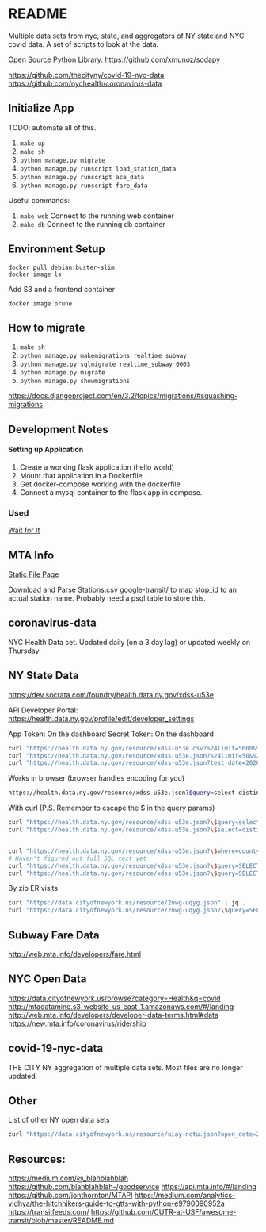 # README

Multiple data sets from nyc, state, and aggregators of NY state and NYC covid data. A set of scripts to look at the data.

Open Source Python Library: https://github.com/xmunoz/sodapy

https://github.com/thecityny/covid-19-nyc-data
https://github.com/nychealth/coronavirus-data

## Initialize App

TODO: automate all of this.

1. `make up`
1. `make sh`
1. `python manage.py migrate`
1. `python manage.py runscript load_station_data`
1. `python manage.py runscript ace_data`
1. `python manage.py runscript fare_data`

Useful commands:

1. `make web` Connect to the running web container
1. `make db` Connect to the running db container


## Environment Setup

~~~
docker pull debian:buster-slim
docker image ls
~~~

Add S3 and a frontend container

~~~
docker image prune
~~~

## How to migrate

1. `make sh`
1. `python manage.py makemigrations realtime_subway`
1. `python manage.py sqlmigrate realtime_subway 0003`
1. `python manage.py migrate`
1. `python manage.py showmigrations`

https://docs.djangoproject.com/en/3.2/topics/migrations/#squashing-migrations


## Development Notes

#### Setting up Application
1. Create a working flask application (hello world)
2. Mount that application in a Dockerfile
3. Get docker-compose working with the dockerfile
4. Connect a mysql container to the flask app in compose.


### Used
[Wait for It](https://github.com/vishnubob/wait-for-it)


## MTA Info 

[Static File Page](http://web.mta.info/developers/developer-data-terms.html#data)

Download and Parse Stations.csv google-transit/ to map stop_id to an actual station name. Probably need a psql table to store this.


## coronavirus-data  

NYC Health Data set. Updated daily (on a 3 day lag) or updated weekly on Thursday


## NY State Data

https://dev.socrata.com/foundry/health.data.ny.gov/xdss-u53e

API Developer Portal: https://health.data.ny.gov/profile/edit/developer_settings

App Token: On the dashboard
Secret Token: On the dashboard

~~~sh
curl "https://health.data.ny.gov/resource/xdss-u53e.csv?%24limit=5000&%24%24app_token={}"
curl "https://health.data.ny.gov/resource/xdss-u53e.json?%24limit=50&%24%24app_token={}" | jq .
curl "https://health.data.ny.gov/resource/xdss-u53e.json?test_date=2020-11-11" | jq .
~~~

Works in browser (browser handles encoding for you)
~~~sh
https://health.data.ny.gov/resource/xdss-u53e.json?$query=select distinct county
~~~

With curl (P.S. Remember to escape the $ in the query params)
~~~sh
curl "https://health.data.ny.gov/resource/xdss-u53e.json?\$query=select%20distinct%20county" | jq .
curl "https://health.data.ny.gov/resource/xdss-u53e.json?\$select=distinct%20county" | jq .


curl "https://health.data.ny.gov/resource/xdss-u53e.json?\$where=county%20=%20%27Westchester%27" | jq .
# Haven't figured out full SQL text yet
curl "https://health.data.ny.gov/resource/xdss-u53e.json?\$query=SELECT * WHERE county = 'Westchester' ORDER BY test_date DESC" | jq .
curl "https://health.data.ny.gov/resource/xdss-u53e.json?\$query=SELECT%20*%20WHERE%20county%20%3D%20%27Westchester%27%20ORDER%20BY%20test_date%20DESC" | jq .
~~~

By zip ER visits
~~~sh
curl "https://data.cityofnewyork.us/resource/2nwg-uqyg.json" | jq .
curl "https://data.cityofnewyork.us/resource/2nwg-uqyg.json?\$query=SELECT * WHERE mod_zcta = '10025' ORDER BY date DESC" | jq .
~~~


## Subway Fare Data

http://web.mta.info/developers/fare.html



## NYC Open Data

https://data.cityofnewyork.us/browse?category=Health&q=covid
http://mtadatamine.s3-website-us-east-1.amazonaws.com/#/landing
http://web.mta.info/developers/developer-data-terms.html#data
https://new.mta.info/coronavirus/ridership


## covid-19-nyc-data

THE CITY NY aggregation of multiple data sets. Most files are no longer updated.


## Other

List of other NY open data sets

~~~sh
curl "https://data.cityofnewyork.us/resource/uiay-nctu.json?open_date=2020-10-29" | jq .
~~~

## Resources:

https://medium.com/@_blahblahblah
https://github.com/blahblahblah-/goodservice
https://api.mta.info/#/landing
https://github.com/jonthornton/MTAPI
https://medium.com/analytics-vidhya/the-hitchhikers-guide-to-gtfs-with-python-e9790090952a
https://transitfeeds.com/
https://github.com/CUTR-at-USF/awesome-transit/blob/master/README.md
